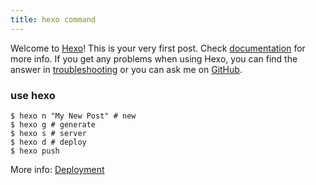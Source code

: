 ```yaml
---
title: hexo command
---
```

Welcome to [Hexo](https://hexo.io/)! This is your very first post. 
Check [documentation](https://hexo.io/docs/) for more info. 
If you get any problems when using Hexo, you can find the answer in [troubleshooting](https://hexo.io/docs/troubleshooting.html) 
or you can ask me on [GitHub](https://github.com/hexojs/hexo/issues).

### use hexo
``` 
$ hexo n "My New Post" # new
$ hexo g # generate
$ hexo s # server
$ hexo d # deploy
$ hexo push
```

More info: [Deployment](https://hexo.io/docs/one-command-deployment.html)


